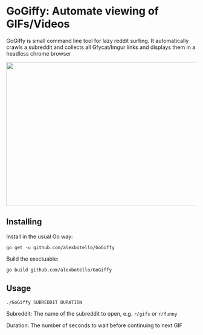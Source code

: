# GoGiffy: Automate viewing of GIFs/Videos

GoGiffy is small command line tool for lazy reddit surfing.
It automatically crawls a subreddit and collects all Gfycat/Imgur links and displays them in a headless chrome browser

<img src="/gogiffy.gif?raw=true" width="600px" height="381px">

## Installing
Install in the usual Go way:
```
go get -u github.com/alexbotello/GoGiffy
```
Build the exectuable:
```
go build github.com/alexbotello/GoGiffy
```

## Usage
```
./GoGiffy SUBREDDIT DURATION
```
Subreddit: The name of the subreddit to open, e.g. `r/gifs` or `r/funny`

Duration: The number of seconds to wait before continuing to next GIF
